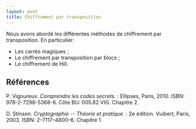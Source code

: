 ```yaml
---
layout: post
title: Chiffrement par transposition
---
```


Nous avons abordé les différentes méthodes de chiffrement par transposition. En particulier:

- Les carrés magiques ;
- Le chiffrement par transposition par blocs ;
- Le chiffrement de Hill.


## Références

P. Vigoureux. *Comprendre les codes secrets*.
:   Ellipses, Paris, 2010. ISBN: 978-2-7298-5368-6. Côte BU: 005.82 VIG. Chapitre 2. 

D. Stinson. *Cryptographie -- Théorie et pratique*.
:   2e édition. Vuibert, Paris, 2003. ISBN: 2–7117–4800–6. Chapitre 1.

